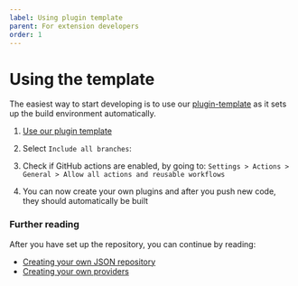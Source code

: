 ```yaml
---
label: Using plugin template
parent: For extension developers
order: 1
---
```


# Using the template
The easiest way to start developing is to use our [plugin-template](https://github.com/recloudstream/plugin-template) as it sets up the build environment automatically.

1) <a href="https://github.com/recloudstream/plugin-template/generate" target="_blank">Use our plugin template</a>

2) Select `Include all branches`: <!-- - ![Include all branches image](../use-template.png) -->

3) Check if GitHub actions are enabled, by going to: `Settings > Actions > General > Allow all actions and reusable workflows`

4) You can now create your own plugins and after you push new code, they should automatically be built

### Further reading

After you have set up the repository, you can continue by reading:

- [Creating your own JSON repository](../create-your-own-json-repository.md)
- [Creating your own providers](../create-your-own-providers.md)
